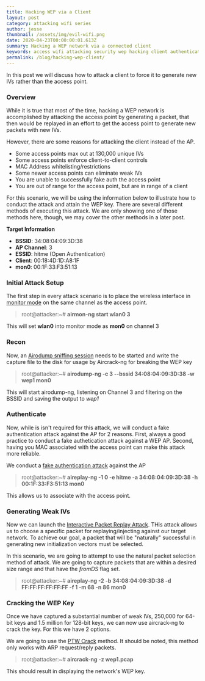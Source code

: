 ```yaml
---
title: Hacking WEP via a Client
layout: post
category: attacking wifi series
author: jesse
thumbnail: /assets/img/evil-wifi.png
date: 2020-04-23T00:00:00:01.613Z
summary: Hacking a WEP network via a connected client
keywords: access wifi attacking security wep hacking client authentication
permalink: /blog/hacking-wep-client/
---
```


In this post we will discuss how to attack a client to force it to generate new IVs rather than the access point.

### Overview

While it is true that most of the time, hacking a WEP network is accomplished by attacking the access point by generating a packet, that then would be replayed in an effort to get the access point to generate new packets with new IVs.  

However, there are some reasons for attacking the client instead of the AP.  

* Some access points max out at 130,000 unique IVs
* Some access points enforce client-to-client controls
* MAC Address whitelisting/restrictions
* Some newer access points can eliminate weak IVs
* You are unable to successfully fake auth the access point
* You are out of range for the access point, but are in range of a client

For this scenario, we will be using the information below to illustrate how to conduct the attack and attain the WEP key.  There are several different methods of executing this attack.  We are only showing one of those methods here, though, we may cover the other methods in a later post.

**Target Information**
* **BSSID**: 34:08:04:09:3D:38
* **AP Channel**: 3
* **ESSID**: hitme (Open Authentication)
* **Client**: 00:18:4D:1D:A8:1F
* **mon0**: 00:1F:33:F3:51:13

### Initial Attack Setup

The first step in every attack scenario is to place the wireless interface in [monitor mode](https://lesperance.io/attacking-wifi-commands#monitor-mode) on the same channel as the access point.

> root@attacker:~# **airmon-ng start wlan0 3**

This will set **wlan0** into monitor mode as **mon0** on channel 3

### Recon

Now, an [Airodump sniffing session](https://lesperance.io/attacking-wifi-commands#scanning-networks) needs to be started and write the capture file to the disk for usage by Aircrack-ng for breaking the WEP key

> root@attacker:~# **airodump-ng -c 3 --bssid 34:08:04:09:3D:38 -w wep1 mon0**

This will start airodump-ng, listening on Channel 3 and filtering on the BSSID and saving the output to *wep1*

### Authenticate

Now, while is isn't required for this attack, we will conduct a fake authentication attack against the AP for 2 reasons.  First, always a good practice to conduct a fake authetication attack against a WEP AP.  Second, having you MAC associated with the access point can make this attack more reliable.

We conduct a [fake authentication attack](https://lesperance.io/attacking-wifi-commands#fake-authentication) against the AP

> root@attacker:~# **aireplay-ng -1 0 -e hitme -a 34:08:04:09:3D:38 -h 00:1F:33:F3:51:13 mon0**

This allows us to associate with the access point.

### Generating Weak IVs

Now we can launch the [Interactive Packet Replay Attack](https://lesperance.io/attacking-wifi-commands#interactive-packet-replay-attack).  THis attack allows us to choose a specific packet for replaying/injecting against our target network.  To achieve our goal, a packet that will be "naturally" successful in generating new initialization vectors must be selected.

In this scenario, we are going to attempt to use the natural packet selection method of attack.  We are going to capture packets that are within a desired size range and that have the *fromDS* flag set.

> root@attacker:~# **aireplay-ng -2 -b 34:08:04:09:3D:38 -d FF:FF:FF:FF:FF:FF -f 1 -m 68 -n 86 mon0**

### Cracking the WEP Key

Once we have captured a substantial number of weak IVs, 250,000 for 64-bit keys and 1.5 million for 128-bit keys, we can now use aircrack-ng to crack the key.  For this we have 2 options.

We are going to use the [PTW Crack](https://lesperance.io/attaking-wifi-commands#ptw-based-crack) method.  It should be noted, this method only works with ARP request/reply packets.

> root@attacker:~# **aircrack-ng -z wep1.pcap**

This should result in displaying the network's WEP key.




